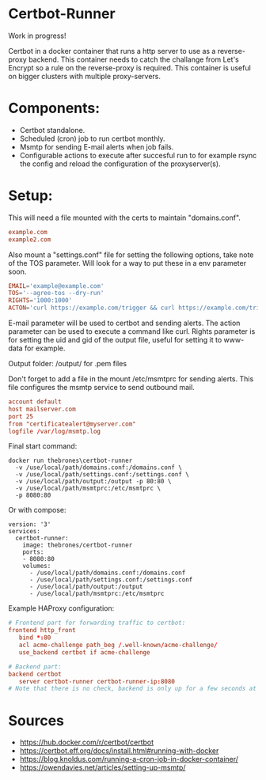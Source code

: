# Certbot-Runner
Work in progress!

Certbot in a docker container that runs a http server to use as a reverse-proxy backend. 
This container needs to catch the challange from Let's Encrypt so a rule on the reverse-proxy is required.
This container is useful on bigger clusters with multiple proxy-servers.

# Components:
  - Certbot standalone.
  - Scheduled (cron) job to run certbot monthly.
  - Msmtp for sending E-mail alerts when job fails.
  - Configurable actions to execute after succesful run to for example rsync the config and reload the configuration of the proxyserver(s).

# Setup:
This will need a file mounted with the certs to maintain "domains.conf".
```domains.conf
example.com
example2.com
```

Also mount a "settings.conf" file for setting the following options, take note of the TOS parameter. 
Will look for a way to put these in a env parameter soon.
```settings.conf
EMAIL='example@example.com'
TOS='--agree-tos --dry-run'
RIGHTS='1000:1000'
ACTON='curl https://example.com/trigger && curl https://example.com/trigger '
```
E-mail parameter will be used to certbot and sending alerts.
The action parameter can be used to execute a command like curl. 
Rights parameter is for setting the uid and gid of the output file, useful for setting it to www-data for example.

Output folder: /output/ for .pem files

Don't forget to add a file in the mount /etc/msmtprc for sending alerts. 
This file configures the msmtp service to send outbound mail.
```conf
account default
host mailserver.com
port 25
from "certificatealert@myserver.com"
logfile /var/log/msmtp.log
```

Final start command:
```start
docker run thebrones\certbot-runner
  -v /use/local/path/domains.conf:/domains.conf \
  -v /use/local/path/settings.conf:/settings.conf \
  -v /use/local/path/output:/output -p 80:80 \
  -v /use/local/path/msmtprc:/etc/msmtprc \
  -p 8080:80
```

Or with compose:
````compose
version: '3'
services:
  certbot-runner:
    image: thebrones/certbot-runner
    ports:
    - 8080:80
    volumes:
      - /use/local/path/domains.conf:/domains.conf
      - /use/local/path/settings.conf:/settings.conf 
      - /use/local/path/output:/output
      - /use/local/path/msmtprc:/etc/msmtprc 
````

Example HAProxy configuration:
````haproxy.conf
# Frontend part for forwarding traffic to certbot:
frontend http_front
   bind *:80
   acl acme-challenge path_beg /.well-known/acme-challenge/
   use_backend certbot if acme-challenge

# Backend part:
backend certbot
   server certbot-runner certbot-runner-ip:8080
# Note that there is no check, backend is only up for a few seconds at a time.

````

# Sources
  - https://hub.docker.com/r/certbot/certbot 
  - https://certbot.eff.org/docs/install.html#running-with-docker 
  - https://blog.knoldus.com/running-a-cron-job-in-docker-container/ 
  - https://owendavies.net/articles/setting-up-msmtp/